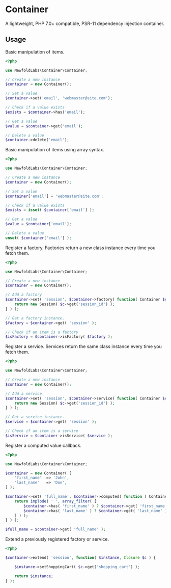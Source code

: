 # Container

A lightweight, PHP 7.0+ compatible, PSR-11 dependency injection container.

## Usage

Basic manipulation of items.

```php
<?php

use NewfoldLabs\Container\Container;

// Create a new instance
$container = new Container();

// Set a value
$container->set('email', 'webmaster@site.com');

// Check if a value exists
$exists = $container->has('email');

// Get a value
$value = $container->get('email');

// Delete a value
$container->delete('email');
```

Basic manipulation of items using array syntax.

```php
<?php

use NewfoldLabs\Container\Container;

// Create a new instance
$container = new Container();

// Set a value
$container['email'] = 'webmaster@site.com';

// Check if a value exists
$exists = isset( $container['email'] );

// Get a value
$value = $container['email'];

// Delete a value
unset( $container['email'] );
```

Register a factory. Factories return a new class instance every time you fetch them.

```php
<?php

use NewfoldLabs\Container\Container;

// Create a new instance
$container = new Container();

// Add a factory
$container->set( 'session', $container->factory( function( Container $c ) {
    return new Session( $c->get('session_id') );
} ) );

// Get a factory instance.
$factory = $container->get( 'session' );

// Check if an item is a factory
$isFactory = $container->isFactory( $factory );
```

Register a service. Services return the same class instance every time you fetch them.

```php
<?php

use NewfoldLabs\Container\Container;

// Create a new instance
$container = new Container();

// Add a service
$container->set( 'session', $container->service( function( Container $c ) {
    return new Session( $c->get('session_id') );
} ) );

// Get a service instance.
$service = $container->get( 'session' );

// Check if an item is a service
$isService = $container->isService( $service );
```

Register a computed value callback. 

```php
<?php

use NewfoldLabs\Container\Container;

$container = new Container( [
	'first_name'  => 'John',
	'last_name'   => 'Doe',
] );

$container->set( 'full_name', $container->computed( function ( Container $container ) {
	return implode( ' ', array_filter( [
		$container->has( 'first_name' ) ? $container->get( 'first_name' ) : '',
		$container->has( 'last_name' ) ? $container->get( 'last_name' ) : '',
	] ) );
} ) );

$full_name = $container->get( 'full_name' );
```

Extend a previously registered factory or service.

```php
<?php

$container->extend( 'session', function( $instance, Closure $c ) {

    $instance->setShoppingCart( $c->get('shopping_cart') );

    return $instance;
} );

```
